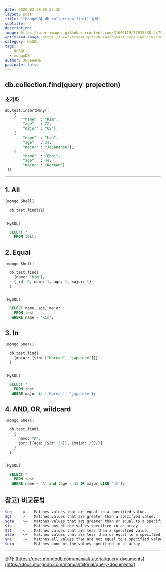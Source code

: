 ```yaml
---
date: 2020-03-28 05:55:36
layout: post
title: "[MongoDB] db.collection.find() 정리"
subtitle:
description:
image: https://user-images.githubusercontent.com/31606119/77815330-4c751600-70fd-11ea-8284-7ecae648ea28.png
optimized_image: https://user-images.githubusercontent.com/31606119/77815330-4c751600-70fd-11ea-8284-7ecae648ea28.png
category: NoSQL
tags:
  - NoSQL
  - mongoDB
author: JHLeeeMe
paginate: false
---
```


## db.collection.find(query, projection)

### 초기화  
```sql
db.test.insertMany([ 
    {
        "name"  : "Kim",
        "age"   : 22,
        "major" : "CS"},
    {
        "name"  : "Lee",
        "age"   : 24,
        "major" : "Japanense"},
    {
        "name"  : "Choi",
        "age"   : 44,
        "major" : "Korean"}
 ])
```

---

## 1. All
```sql
[mongo Shell]

  db.test.find({})


[MySQL]

  SELECT *
    FROM test;
```

## 2. Equal
```sql
[mongo Shell]

  db.test.find(
    {name: "Kim"},
    {_id: 0, name: 1, age: 1, major: 1}
  )


[MySQL]

  SELECT name, age, major
    FROM test
   WHERE name = "Kim";
```

## 3. In
```sql
[mongo Shell]

  db.test.find(
    {major: {$in: ["Korean", "japanese"]}}
  )


[MySQL]

  SELECT *
    FROM test
   WHERE major in ('Korean', 'japanese');
```

## 4. AND, OR, wildcard
```sql
[mongo Shell]

  db.test.find(
    {
      name: "A",
      $or: [{age: {$lt: 35}}, {major: /^J/}]
    }
  )


[MySQL]

  SELECT *
    FROM test
   WHERE name = 'A' and (age < 35 OR major LIKE 'J%');
```

## 참고) 비교문법
```bash
$eq     =    Matches values that are equal to a specified value.
$gt     >    Matches values that are greater than a specified value.
$gte    >=   Matches values that are greater than or equal to a specified value.
$in          Matches any of the values specified in an array.
$lt     <    Matches values that are less than a specified value.
$lte    <=   Matches values that are less than or equal to a specified value.
$ne     !=   Matches all values that are not equal to a specified value.
$nin         Matches none of the values specified in an array.
```

---

출처: [https://docs.mongodb.com/manual/tutorial/query-documents](https://docs.mongodb.com/manual/tutorial/query-documents/)
